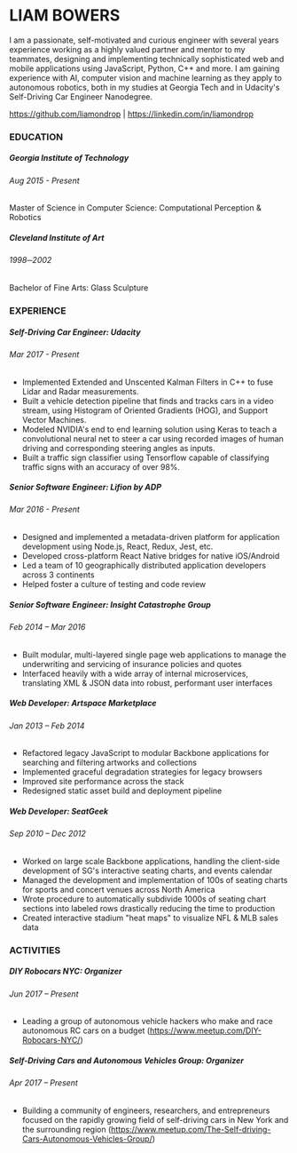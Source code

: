 # LIAM BOWERS

I am a passionate, self-motivated and curious engineer with several years experience working as a highly valued partner and mentor to my teammates, designing and implementing technically sophisticated web and mobile applications using JavaScript, Python, C++ and more. I am gaining experience with AI, computer vision and machine learning as they apply to autonomous robotics, both in my studies at Georgia Tech and in Udacity's Self-Driving Car Engineer Nanodegree.

https://github.com/liamondrop | https://linkedin.com/in/liamondrop

### EDUCATION

##### Georgia Institute of Technology
###### Aug 2015 - Present
Master of Science in Computer Science: Computational Perception & Robotics

##### Cleveland Institute of Art
###### 1998─2002
Bachelor of Fine Arts: Glass Sculpture

### EXPERIENCE

##### Self-Driving Car Engineer: Udacity
###### Mar 2017 - Present
- Implemented Extended and Unscented Kalman Filters in C++ to fuse Lidar and Radar measurements.
- Built a vehicle detection pipeline that finds and tracks cars in a video stream, using Histogram of Oriented Gradients (HOG), and Support Vector Machines.
- Modeled NVIDIA's end to end learning solution using Keras to teach a convolutional neural net to steer a car using recorded images of human driving and corresponding steering angles as inputs.
- Built a traffic sign classifier using Tensorflow capable of classifying traffic signs with an accuracy of over 98%.

##### Senior Software Engineer: Lifion by ADP
###### Mar 2016 - Present
- Designed and implemented a metadata-driven platform for application development using Node.js, React, Redux, Jest, etc.
- Developed cross-platform React Native bridges for native iOS/Android
- Led a team of 10 geographically distributed application developers across 3 continents
- Helped foster a culture of testing and code review

##### Senior Software Engineer: Insight Catastrophe Group
###### Feb 2014 – Mar 2016
- Built modular, multi-layered single page web applications to manage the underwriting and servicing of insurance policies and quotes
- Interfaced heavily with a wide array of internal microservices, translating XML & JSON data into robust, performant user interfaces

##### Web Developer: Artspace Marketplace
###### Jan 2013 – Feb 2014
- Refactored legacy JavaScript to modular Backbone applications for searching and filtering artworks and collections
- Implemented graceful degradation strategies for legacy browsers
- Improved site performance across the stack
- Redesigned static asset build and deployment pipeline

##### Web Developer: SeatGeek
###### Sep 2010 – Dec 2012
- Worked on large scale Backbone applications, handling the client-side development of SG's interactive seating charts, and events calendar
- Managed the development and implementation of 100s of seating charts for sports and concert venues across North America
- Wrote procedure to automatically subdivide 1000s of seating chart sections into labeled rows drastically reducing the time to production
- Created interactive stadium "heat maps" to visualize NFL & MLB sales data

### ACTIVITIES

##### DIY Robocars NYC: Organizer
###### Jun 2017 – Present
- Leading a group of autonomous vehicle hackers who make and race autonomous RC cars on a budget (https://www.meetup.com/DIY-Robocars-NYC/)

##### Self-Driving Cars and Autonomous Vehicles Group: Organizer
###### Apr 2017 – Present
- Building a community of engineers, researchers, and entrepreneurs focused on the rapidly growing field of self-driving cars in New York and the surrounding region (https://www.meetup.com/The-Self-driving-Cars-Autonomous-Vehicles-Group/)
